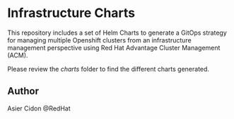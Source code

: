 # Infrastructure Charts

This repository includes a set of Helm Charts to generate a GitOps strategy for managing multiple Openshift clusters from an infrastructure management perspective using Red Hat Advantage Cluster Management (ACM).

Please review the _charts_ folder to find the different charts generated.

## Author

Asier Cidon @RedHat